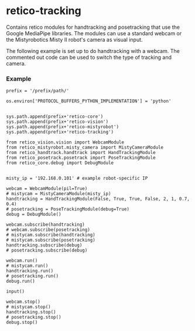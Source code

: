 # retico-tracking
Contains retico modules for handtracking and posetracking that use the Google MediaPipe libraries. The modules can use a standard webcam or the Mistyrobotics Misty II robot's camera as visual input.

The following example is set up to do handtracking with a webcam. The commented out code can be used to switch the type of tracking and camera.
### Example
```import os, sys
prefix = '/prefix/path/'

os.environ['PROTOCOL_BUFFERS_PYTHON_IMPLEMENTATION'] = 'python'


sys.path.append(prefix+'retico-core')
sys.path.append(prefix+'retico-vision')
sys.path.append(prefix+'retico-mistyrobot')
sys.path.append(prefix+'retico-tracking')

from retico_vision.vision import WebcamModule
from retico_mistyrobot.misty_camera import MistyCameraModule
from retico_handtrack.handtrack import HandTrackingModule
from retico_posetrack.posetrack import PoseTrackingModule
from retico_core.debug import DebugModule


misty_ip = '192.168.0.101' # example robot-specific IP

webcam = WebcamModule(pil=True)
# mistycam = MistyCameraModule(misty_ip)
handtracking = HandTrackingModule(False, True, True, False, 2, 1, 0.7, 0.4)
# posetracking = PoseTrackingModule(debug=True)
debug = DebugModule()

webcam.subscribe(handtracking)
# webcam.subscribe(posetracking)
# mistycam.subscribe(handtracking)
# mistycam.subscribe(posetracking)
handtracking.subscribe(debug)
# posetracking.subscribe(debug)

webcam.run()
# mistycam.run()
handtracking.run()
# posetracking.run()
debug.run()

input()

webcam.stop()
# mistycam.stop()
handtracking.stop()
# posetracking.stop()
debug.stop()
```
